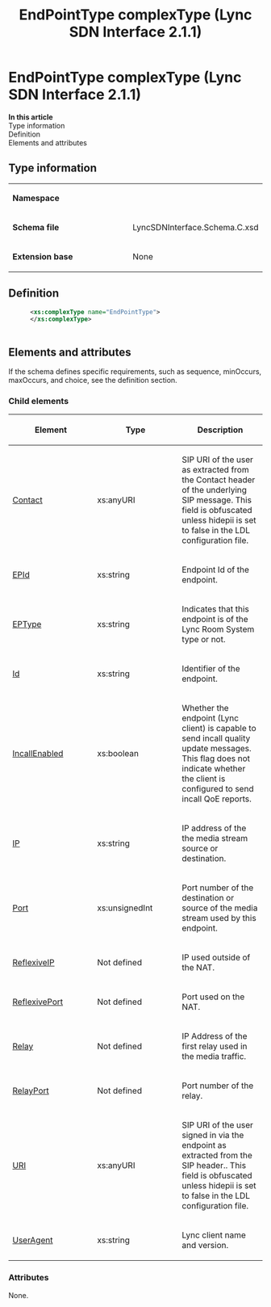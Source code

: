 ﻿---
title: EndPointType complexType (Lync SDN Interface 2.1.1)
TOCTitle: EndPointType complexType
ms:assetid: b342faef-54cb-9e4b-facf-7dfdd587fb67
ms:mtpsurl: https://msdn.microsoft.com/en-us/library/Dn912852(v=office.15)
ms:contentKeyID: 64127021
ms.date: 02/16/2015
mtps_version: v=office.15
dev_langs:
- xml
---

# EndPointType complexType (Lync SDN Interface 2.1.1)


**In this article**  
Type information  
Definition  
Elements and attributes  

## Type information

<table>
<colgroup>
<col style="width: 50%" />
<col style="width: 50%" />
</colgroup>
<tbody>
<tr class="odd">
<td><p><strong>Namespace</strong></p></td>
<td><p></p></td>
</tr>
<tr class="even">
<td><p><strong>Schema file</strong></p></td>
<td><p>LyncSDNInterface.Schema.C.xsd</p></td>
</tr>
<tr class="odd">
<td><p><strong>Extension base</strong></p></td>
<td><p>None</p></td>
</tr>
</tbody>
</table>


## Definition

```xml
      <xs:complexType name="EndPointType">
      </xs:complexType>
      
```

## Elements and attributes

If the schema defines specific requirements, such as sequence, minOccurs, maxOccurs, and choice, see the definition section.

### Child elements

<table>
<colgroup>
<col style="width: 33%" />
<col style="width: 33%" />
<col style="width: 33%" />
</colgroup>
<thead>
<tr class="header">
<th><p>Element</p></th>
<th><p>Type</p></th>
<th><p>Description</p></th>
</tr>
</thead>
<tbody>
<tr class="odd">
<td><p><a href="contact-element-endpointtype-complextype-lync-sdn-interface-2-1-1.md">Contact</a></p></td>
<td><p>xs:anyURI</p></td>
<td><p>SIP URI of the user as extracted from the Contact header of the underlying SIP message. This field is obfuscated unless hidepii is set to false in the LDL configuration file.</p></td>
</tr>
<tr class="even">
<td><p><a href="epid-element-endpointtype-complextype-lync-sdn-interface-2-1-1.md">EPId</a></p></td>
<td><p>xs:string</p></td>
<td><p>Endpoint Id of the endpoint.</p></td>
</tr>
<tr class="odd">
<td><p><a href="eptype-element-endpointtype-complextype-lync-sdn-interface-2-1-1.md">EPType</a></p></td>
<td><p>xs:string</p></td>
<td><p>Indicates that this endpoint is of the Lync Room System type or not.</p></td>
</tr>
<tr class="even">
<td><p><a href="id-element-endpointtype-complextype-lync-sdn-interface-2-1-1.md">Id</a></p></td>
<td><p>xs:string</p></td>
<td><p>Identifier of the endpoint.</p></td>
</tr>
<tr class="odd">
<td><p><a href="incallenabled-element-endpointtype-complextype-lync-sdn-interface-2-1-1.md">IncallEnabled</a></p></td>
<td><p>xs:boolean</p></td>
<td><p>Whether the endpoint (Lync client) is capable to send incall quality update messages. This flag does not indicate whether the client is configured to send incall QoE reports.</p></td>
</tr>
<tr class="even">
<td><p><a href="ip-element-endpointtype-complextype-lync-sdn-interface-2-1-1.md">IP</a></p></td>
<td><p>xs:string</p></td>
<td><p>IP address of the the media stream source or destination.</p></td>
</tr>
<tr class="odd">
<td><p><a href="port-element-endpointtype-complextype-lync-sdn-interface-2-1-1.md">Port</a></p></td>
<td><p>xs:unsignedInt</p></td>
<td><p>Port number of the destination or source of the media stream used by this endpoint.</p></td>
</tr>
<tr class="even">
<td><p><a href="reflexiveip-element-endpointtype-complextype-lync-sdn-interface-2-1-1.md">ReflexiveIP</a></p></td>
<td><p>Not defined</p></td>
<td><p>IP used outside of the NAT.</p></td>
</tr>
<tr class="odd">
<td><p><a href="reflexiveport-element-endpointtype-complextype-lync-sdn-interface-2-1-1.md">ReflexivePort</a></p></td>
<td><p>Not defined</p></td>
<td><p>Port used on the NAT.</p></td>
</tr>
<tr class="even">
<td><p><a href="relay-element-endpointtype-complextype-lync-sdn-interface-2-1-1.md">Relay</a></p></td>
<td><p>Not defined</p></td>
<td><p>IP Address of the first relay used in the media traffic.</p></td>
</tr>
<tr class="odd">
<td><p><a href="relayport-element-endpointtype-complextype-lync-sdn-interface-2-1-1.md">RelayPort</a></p></td>
<td><p>Not defined</p></td>
<td><p>Port number of the relay.</p></td>
</tr>
<tr class="even">
<td><p><a href="uri-element-endpointtype-complextype-lync-sdn-interface-2-1-1.md">URI</a></p></td>
<td><p>xs:anyURI</p></td>
<td><p>SIP URI of the user signed in via the endpoint as extracted from the SIP header.. This field is obfuscated unless hidepii is set to false in the LDL configuration file.</p></td>
</tr>
<tr class="odd">
<td><p><a href="useragent-element-endpointtype-complextype-lync-sdn-interface-2-1-1.md">UserAgent</a></p></td>
<td><p>xs:string</p></td>
<td><p>Lync client name and version.</p></td>
</tr>
</tbody>
</table>


### Attributes

None.

